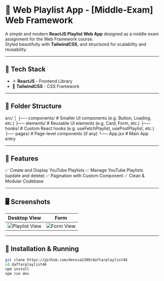 # 🎵 Web Playlist App - [Middle-Exam] Web Framework

A simple and modern **ReactJS Playlist Web App** designed as a middle exam assignment for the Web Framework course.  
Styled beautifully with **TailwindCSS**, and structured for scalability and reusability.

---

## 🚀 Tech Stack

- ⚛️ **ReactJS** - Frontend Library
- 🎨 **TailwindCSS** - CSS Framework

---

## 📁 Folder Structure

src/
│
├── components/ # Smaller UI components (e.g. Button, Loading, etc.)
├── elements/ # Reusable UI elements (e.g. Card, Form, etc.)
├── hooks/ # Custom React hooks (e.g. useFetchPlaylist, usePostPlaylist, etc.)
├── pages/ # Page-level components (if any)
└── App.jsx # Main App entry

---

## 🎯 Features

✅ Create and Display YouTube Playlists
✅ Manage YouTube Playlists (update and delete)
✅ Pagination with Custom Component
✅ Clean & Modular Codebase

---

## 🖥️ Screenshots

| Desktop View                                  | Form                                      |
| --------------------------------------------- | ----------------------------------------- |
| ![Playlist View](https://imgur.com/a/yhohHJQ) | ![Form View](https://imgur.com/a/yhohHJQ) |

---

## 🔧 Installation & Running

```bash
git clone https://github.com/denisa2309/daftarplaylist46
cd daftarplaylist46
npm install
npm run dev
```
